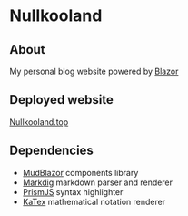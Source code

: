 # Nullkooland
## About
My personal blog website powered by [Blazor](https://dotnet.microsoft.com/apps/aspnet/web-apps/blazor)

## Deployed website
[Nullkooland.top](https://nullkooland.top)

## Dependencies
- [MudBlazor](https://mudblazor.com) components library
- [Markdig](https://github.com/xoofx/markdig) markdown parser and renderer
- [PrismJS](https://prismjs.com) syntax highlighter
- [KaTex](https://katex.org) mathematical notation renderer
